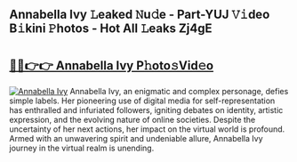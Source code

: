 ## Annabella Ivy 𝙻eaked 𝙽u𝚍e - Part-YUJ 𝚅𝚒deo B𝚒kini 𝙿hotos - Hot All 𝙻eaks Zj4gE

# <h2><a href="http://ld35eq1.urlbe.top/?page=Annabella+Ivy">🔗🔗👉👉 Annabella Ivy P𝚑oto𝚜Vid𝚎o</a></h2>

[![Annabella Ivy](https://i.imgur.com/eBuTRDB.gif)](http://ld35eq1.urlbe.top/?page=Annabella+Ivy)
Annabella Ivy, an enigmatic and complex personage, defies simple labels. Her pioneering use of digital media for self-representation has enthralled and infuriated followers, igniting debates on identity, artistic expression, and the evolving nature of online societies. Despite the uncertainty of her next actions, her impact on the virtual world is profound. Armed with an unwavering spirit and undeniable allure, Annabella Ivy journey in the virtual realm is unending.

